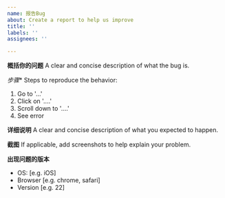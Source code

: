 ```yaml
---
name: 报告Bug
about: Create a report to help us improve
title: ''
labels: ''
assignees: ''

---
```


**概括你的问题**
A clear and concise description of what the bug is.

*步骤**
Steps to reproduce the behavior:
1. Go to '...'
2. Click on '....'
3. Scroll down to '....'
4. See error

**详细说明**
A clear and concise description of what you expected to happen.

**截图**
If applicable, add screenshots to help explain your problem.

**出现问题的版本**
 - OS: [e.g. iOS]
 - Browser [e.g. chrome, safari]
 - Version [e.g. 22]
